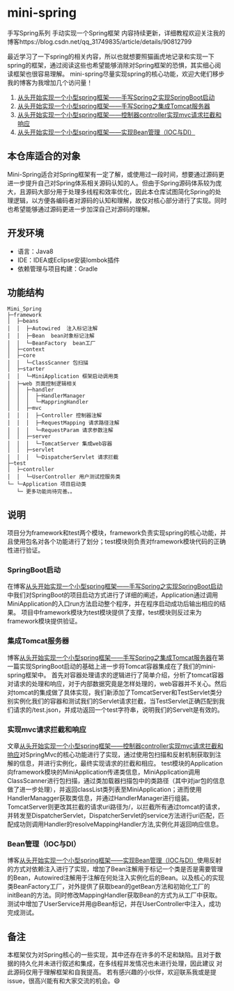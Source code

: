 # mini-spring
手写Spring系列
手动实现一个Spring框架
内容持续更新，详细教程欢迎关注我的博客https://blog.csdn.net/qq_31749835/article/details/90812799

最近学习了一下spring的相关内容，所以也就想要照猫画虎地记录和实现一下spring的框架，通过阅读这些也希望能够消除对Spring框架的恐惧，其实细心阅读框架也很容易理解。
mini-spring尽量实现spring的核心功能，欢迎大佬们移步我的博客为我增加几个访问量！
1. [从头开始实现一个小型spring框架——手写Spring之实现SpringBoot启动](https://blog.csdn.net/qq_31749835/article/details/90812799)
2. [从头开始实现一个小型spring框架——手写Spring之集成Tomcat服务器](https://blog.csdn.net/qq_31749835/article/details/90933527)
3. [从头开始实现一个小型spring框架——控制器controller实现mvc请求拦截和响应](https://blog.csdn.net/qq_31749835/article/details/91038594)
4. [从头开始实现一个小型spring框架——实现Bean管理（IOC与DI）](https://blog.csdn.net/qq_31749835/article/details/91350454)

## 本仓库适合的对象
Mini-Spring适合对Spring框架有一定了解，或使用过一段时间，想要通过源码更进一步提升自己对Spring体系相关源码认知的人。但由于Spring源码体系较为庞大，且源码大部分用于处理多线程和效率优化，因此本仓库试图简化Spring的处理逻辑，以方便各编码者对源码的认知和理解，故仅对核心部分进行了实现。同时也希望能够通过源码更进一步加深自己对源码的理解。

## 开发环境
- 语言：Java8
- IDE：IDEA或Eclipse安装lombok插件
- 依赖管理与项目构建：Gradle

## 功能结构
```
Mimi_Spring
├─framework
│  ├─beans 
│  │  ├─Autowired  注入标记注解
│  │  ├─Bean  bean对象标记注解
│  │  └─BeanFactory  bean工厂
│  ├─context
│  ├─core
│  │  └─ClassScanner 包扫描
│  ├─starter
│  │  └─MiniApplication 框架启动调用类
│  ├─web 页面控制逻辑相关
│  │  ├─handler
│  │  │  ├─HandlerManager
│  │  │  └─MappringHandler 
│  │  ├─mvc
│  │  │  ├─Controller 控制器注解
│  │  │  ├─RequestMapping 请求路径注解
│  │  │  └─RequestParam 请求参数注解
│  │  ├─server
│  │  │  └─TomcatServer 集成web容器
│  │  ├─servlet
│  │  │  └─DispatcherServlet 请求拦截
├─test
│  ├─controller
│  │  └─UserController 用户测试控服务类 
└─ └─Application 项目启动类
   └─ 更多功能尚待完善。。
```


## 说明

项目分为framework和test两个模块，framework负责实现spring的核心功能，并且使用包名对各个功能进行了划分；test模块则负责对framework模块代码的正确性进行验证。
### SpringBoot启动
在博客[从头开始实现一个小型spring框架——手写Spring之实现SpringBoot启动](https://blog.csdn.net/qq_31749835/article/details/90812799) 中我们对SpringBoot的项目启动方式进行了详细的阐述，Application通过调用MiniApplication的入口run方法启动整个程序，并在程序启动成功后输出相应的结果。
项目中framework模块为test模块提供了支撑，test模块则反过来为framework模块提供验证。

### 集成Tomcat服务器
博客[从头开始实现一个小型spring框架——手写Spring之集成Tomcat服务器](https://blog.csdn.net/qq_31749835/article/details/90933527)在第一篇实现SpringBoot启动的基础上进一步将Tomcat容器集成在了我们的mini-spring框架中。
首先对容器处理请求的逻辑进行了简单介绍，分析了tomcat容器对请求的处理和响应，对于内部数据究竟是怎样处理的，web容器并不关心。然后对tomcat的集成做了具体实现，我们新添加了TomcatServer和TestServlet类分别实例化我们的容器和测试我们的Servlet请求拦截，当TestServlet正确匹配到我们请求的/test.json，并成功返回一个test字符串，说明我们的Servelt是有效的。

### 实现mvc请求拦截和响应
文章[从头开始实现一个小型spring框架——控制器controller实现mvc请求拦截和响应](https://blog.csdn.net/qq_31749835/article/details/91038594)对SpringMvc的核心功能进行了实现，通过使用包扫描和反射机制获取到注解的信息，并进行实例化，最终实现请求的拦截和相应。
test模块的Application向framework模块的MiniApplication传递类信息，MiniApplication调用ClassScanner进行包扫描，通过类加载器扫描包中的类路径（其中对jar包的信息做了进一步处理），并返回classList类列表至MiniApplication；进而使用HandlerManagger获取类信息，并通过HandlerManager进行组装。
TomcatServer则更改其拦截的请求uri路径为/，以拦截所有通过tomcat的请求，并转发至DispatcherServlet，DispatcherServlet的service方法进行uri匹配，匹配成功则调用Handler的resolveMappingHandler方法,实例化并返回响应信息。


### Bean管理（IOC与DI）
博客[从头开始实现一个小型spring框架——实现Bean管理（IOC与DI）](https://blog.csdn.net/qq_31749835/article/details/91350454)使用反射的方式对依赖注入进行了实现，增加了Bean注解用于标记一个类是否是需要管理的Bean，Autowired注解用于注解在何处注入实例化后的Bean。以及核心的实现类BeanFactory工厂，对外提供了获取bean的getBean方法和初始化工厂的initBean的方法。同时修改MappingHandler获取Bean的方式为从工厂中获取。
测试中增加了UserService并用@Bean标记，并在UserController中注入，成功完成测试。


## 备注
本框架仅为对Spring核心的一些实现，其中还存在许多的不足和缺陷。且对于数据的持久化并未进行叙述和集成，在多线程并发情况也未进行处理，因此建议
对此源码仅用于理解框架和自我提高。
若有感兴趣的小伙伴，欢迎联系我或是提issue，很高兴能有和大家交流的机会。😄
